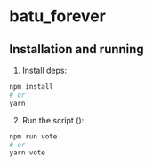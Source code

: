# batu_forever

## Installation and running 

1. Install deps:
```bash
npm install
# or
yarn
```

2. Run the script ():
```bash
npm run vote
# or
yarn vote
```


